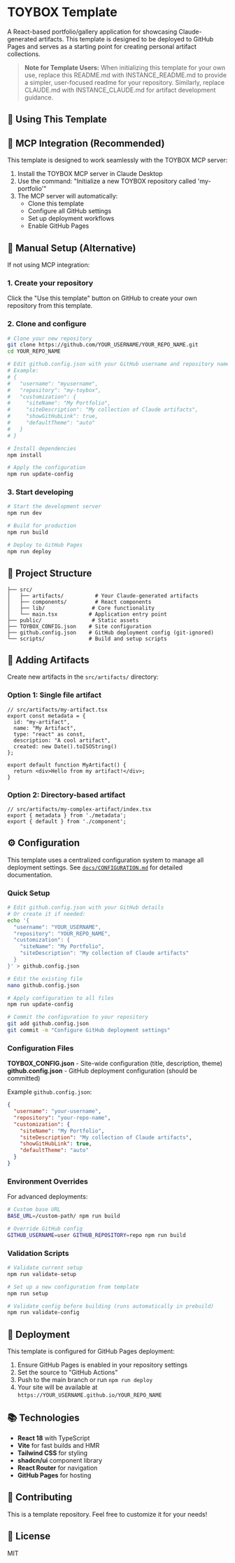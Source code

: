 # TOYBOX Template

A React-based portfolio/gallery application for showcasing Claude-generated artifacts. This template is designed to be deployed to GitHub Pages and serves as a starting point for creating personal artifact collections.

> **Note for Template Users:** When initializing this template for your own use, replace this README.md with INSTANCE_README.md to provide a simpler, user-focused readme for your repository. Similarly, replace CLAUDE.md with INSTANCE_CLAUDE.md for artifact development guidance.

## 🚀 Using This Template

## 🤖 MCP Integration (Recommended)

This template is designed to work seamlessly with the TOYBOX MCP server:

1. Install the TOYBOX MCP server in Claude Desktop
2. Use the command: "Initialize a new TOYBOX repository called 'my-portfolio'"
3. The MCP server will automatically:
   - Clone this template
   - Configure all GitHub settings
   - Set up deployment workflows
   - Enable GitHub Pages

## 🔧 Manual Setup (Alternative)

If not using MCP integration:

### 1. Create your repository

Click the "Use this template" button on GitHub to create your own repository from this template.

### 2. Clone and configure

```bash
# Clone your new repository
git clone https://github.com/YOUR_USERNAME/YOUR_REPO_NAME.git
cd YOUR_REPO_NAME

# Edit github.config.json with your GitHub username and repository name
# Example:
# {
#   "username": "myusername",
#   "repository": "my-toybox",
#   "customization": {
#     "siteName": "My Portfolio",
#     "siteDescription": "My collection of Claude artifacts",
#     "showGitHubLink": true,
#     "defaultTheme": "auto"
#   }
# }

# Install dependencies
npm install

# Apply the configuration
npm run update-config
```

### 3. Start developing

```bash
# Start the development server
npm run dev

# Build for production
npm run build

# Deploy to GitHub Pages
npm run deploy
```

## 📁 Project Structure

```
├── src/
│   ├── artifacts/          # Your Claude-generated artifacts
│   ├── components/         # React components
│   ├── lib/               # Core functionality
│   └── main.tsx          # Application entry point
├── public/                # Static assets
├── TOYBOX_CONFIG.json    # Site configuration
├── github.config.json    # GitHub deployment config (git-ignored)
└── scripts/              # Build and setup scripts
```

## 🎨 Adding Artifacts

Create new artifacts in the `src/artifacts/` directory:

### Option 1: Single file artifact
```tsx
// src/artifacts/my-artifact.tsx
export const metadata = {
  id: "my-artifact",
  name: "My Artifact",
  type: "react" as const,
  description: "A cool artifact",
  created: new Date().toISOString()
};

export default function MyArtifact() {
  return <div>Hello from my artifact!</div>;
}
```

### Option 2: Directory-based artifact
```tsx
// src/artifacts/my-complex-artifact/index.tsx
export { metadata } from './metadata';
export { default } from './component';
```

## ⚙️ Configuration

This template uses a centralized configuration system to manage all deployment settings. See [`docs/CONFIGURATION.md`](docs/CONFIGURATION.md) for detailed documentation.

### Quick Setup

```bash
# Edit github.config.json with your GitHub details
# Or create it if needed:
echo '{
  "username": "YOUR_USERNAME",
  "repository": "YOUR_REPO_NAME",
  "customization": {
    "siteName": "My Portfolio",
    "siteDescription": "My collection of Claude artifacts"
  }
}' > github.config.json

# Edit the existing file
nano github.config.json

# Apply configuration to all files
npm run update-config

# Commit the configuration to your repository
git add github.config.json
git commit -m "Configure GitHub deployment settings"
```

### Configuration Files

**TOYBOX_CONFIG.json** - Site-wide configuration (title, description, theme)
**github.config.json** - GitHub deployment configuration (should be committed)

Example `github.config.json`:
```json
{
  "username": "your-username",
  "repository": "your-repo-name",
  "customization": {
    "siteName": "My Portfolio",
    "siteDescription": "My collection of Claude artifacts",
    "showGitHubLink": true,
    "defaultTheme": "auto"
  }
}
```

### Environment Overrides

For advanced deployments:
```bash
# Custom base URL
BASE_URL=/custom-path/ npm run build

# Override GitHub config
GITHUB_USERNAME=user GITHUB_REPOSITORY=repo npm run build
```

### Validation Scripts

```bash
# Validate current setup
npm run validate-setup

# Set up a new configuration from template
npm run setup

# Validate config before building (runs automatically in prebuild)
npm run validate-config
```

## 🚀 Deployment

This template is configured for GitHub Pages deployment:

1. Ensure GitHub Pages is enabled in your repository settings
2. Set the source to "GitHub Actions"
3. Push to the main branch or run `npm run deploy`
4. Your site will be available at `https://YOUR_USERNAME.github.io/YOUR_REPO_NAME`

## 📚 Technologies

- **React 18** with TypeScript
- **Vite** for fast builds and HMR
- **Tailwind CSS** for styling
- **shadcn/ui** component library
- **React Router** for navigation
- **GitHub Pages** for hosting

## 🤝 Contributing

This is a template repository. Feel free to customize it for your needs!

## 📄 License

MIT